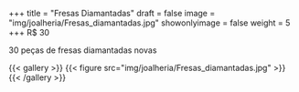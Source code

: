 +++
title = "Fresas Diamantadas"
draft = false
image = "img/joalheria/Fresas_diamantadas.jpg"
showonlyimage = false
weight = 5
+++
<span class="price">R$ 30</span>

<!--more-->

30 peças de fresas diamantadas novas

{{< gallery >}}
{{< figure src="img/joalheria/Fresas_diamantadas.jpg" >}}
{{< /gallery >}}
